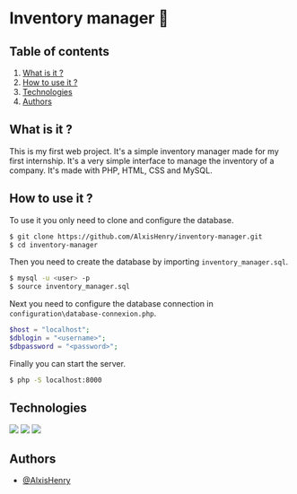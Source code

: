 # Inventory manager :office:

## Table of contents
1. [What is it ?](#what-is-it-)
2. [How to use it ?](#how-to-use-it-)
3. [Technologies](#technologies)
4. [Authors](#authors)

## What is it ?

This is my first web project. It's a simple inventory manager made for my first internship. It's a very simple interface to manage the inventory of a company. It's made with PHP, HTML, CSS and MySQL.

## How to use it ?

To use it you only need to clone and configure the database.

```bash
$ git clone https://github.com/AlxisHenry/inventory-manager.git
$ cd inventory-manager
```

Then you need to create the database by importing `inventory_manager.sql`.

```bash
$ mysql -u <user> -p
$ source inventory_manager.sql
```

Next you need to configure the database connection in `configuration\database-connexion.php`.

```php
$host = "localhost";
$dblogin = "<username>";
$dbpassword = "<password>";
```

Finally you can start the server.

```bash
$ php -S localhost:8000
```

## Technologies

![](https://img.shields.io/badge/php-%23121011.svg?style=for-the-badge&logo=php&color=20232a)
![](https://img.shields.io/badge/mysql-%23121011.svg?style=for-the-badge&logo=mysql&color=20232a)
![](https://img.shields.io/badge/javascript-%2523121011.svg?style=for-the-badge&logo=javascript&color=20232a)

## Authors

- [@AlxisHenry](https://github.com/AlxisHenry)

